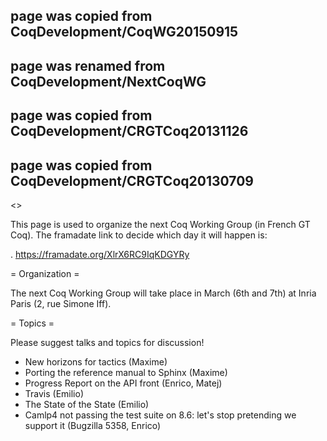 ## page was copied from CoqDevelopment/CoqWG20150915
## page was renamed from CoqDevelopment/NextCoqWG
## page was copied from CoqDevelopment/CRGTCoq20131126
## page was copied from CoqDevelopment/CRGTCoq20130709
<<TableOfContents>>

This page is used to organize the next Coq Working Group (in French GT Coq). The framadate link to decide which day it will happen is:

 . https://framadate.org/XlrX6RC9IqKDGYRy

= Organization =

The next Coq Working Group will take place in March (6th and 7th) at Inria Paris (2, rue Simone Iff).

= Topics =

Please suggest talks and topics for discussion!

 * New horizons for tactics (Maxime)
 * Porting the reference manual to Sphinx (Maxime)
 * Progress Report on the API front (Enrico, Matej)
 * Travis (Emilio)
 * The State of the State (Emilio)
 * Camlp4 not passing the test suite on 8.6: let's stop pretending we support it (Bugzilla 5358, Enrico)

